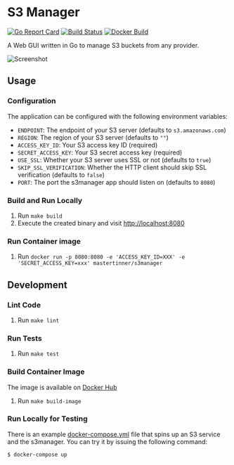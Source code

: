 # S3 Manager

[![Go Report Card](https://goreportcard.com/badge/github.com/mastertinner/s3manager?style=flat-square)](https://goreportcard.com/report/github.com/mastertinner/s3manager)
[![Build Status](https://img.shields.io/endpoint.svg?url=https%3A%2F%2Factions-badge.atrox.dev%2Fmastertinner%2Fs3manager%2Fbadge&style=flat-square)](https://github.com/mastertinner/s3manager/actions)
[![Docker Build](https://img.shields.io/docker/cloud/build/mastertinner/s3manager.svg?style=flat-square)](https://hub.docker.com/r/mastertinner/s3manager)

A Web GUI written in Go to manage S3 buckets from any provider.

![Screenshot](https://raw.githubusercontent.com/mastertinner/s3manager/master/screenshot.png)

## Usage

### Configuration

The application can be configured with the following environment variables:

- `ENDPOINT`: The endpoint of your S3 server (defaults to `s3.amazonaws.com`)
- `REGION`: The region of your S3 server (defaults to `""`)
- `ACCESS_KEY_ID`: Your S3 access key ID (required)
- `SECRET_ACCESS_KEY`: Your S3 secret access key (required)
- `USE_SSL`: Whether your S3 server uses SSL or not (defaults to `true`)
- `SKIP_SSL_VERIFICATION`: Whether the HTTP client should skip SSL verification (defaults to `false`)
- `PORT`: The port the s3manager app should listen on (defaults to `8080`)

### Build and Run Locally

1.  Run `make build`
1.  Execute the created binary and visit <http://localhost:8080>

### Run Container image

1. Run `docker run -p 8080:8080 -e 'ACCESS_KEY_ID=XXX' -e 'SECRET_ACCESS_KEY=xxx' mastertinner/s3manager`

## Development

### Lint Code

1. Run `make lint`

### Run Tests

1.  Run `make test`

### Build Container Image

The image is available on [Docker Hub](https://hub.docker.com/r/mastertinner/s3manager/)

1.  Run `make build-image`

### Run Locally for Testing

There is an example [docker-compose.yml](https://github.com/mastertinner/s3manager/blob/master/docker-compose.yml) file that spins up an S3 service and the s3manager. You can try it by issuing the following command:

```shell
$ docker-compose up
```
